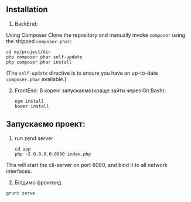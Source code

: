 
Installation
------------

1. BackEnd:

Using Composer
Clone the repository and manually invoke `composer` using the shipped
`composer.phar`:

    cd my/project/dir
    php composer.phar self-update
    php composer.phar install

(The `self-update` directive is to ensure you have an up-to-date `composer.phar`
available.)

2. FrontEnd:
В корені запускаємо(краще зайти через Git Bash):
 
    `npm install` <br/>
    `bower install`
  

Запускаємо проект:
-------------------
1. run zend server 

    `cd app` <br/>
    `php -S 0.0.0.0:8080 index.php`

This will start the cli-server on port 8080, and bind it to all network
interfaces.

2. Білдимо фронтенд

  `grunt serve`
  




